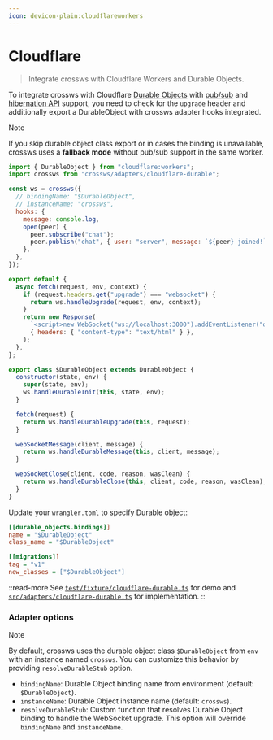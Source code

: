```yaml
---
icon: devicon-plain:cloudflareworkers
---
```


# Cloudflare

> Integrate crossws with Cloudflare Workers and Durable Objects.

To integrate crossws with Cloudflare [Durable Objects](https://developers.cloudflare.com/durable-objects/api/websockets/) with [pub/sub](/guide/pubsub) and [hibernation API](https://developers.cloudflare.com/durable-objects/best-practices/websockets/#websocket-hibernation-api) support, you need to check for the `upgrade` header and additionally export a DurableObject with crossws adapter hooks integrated.

> [!NOTE]
> If you skip durable object class export or in cases the binding is unavailable, crossws uses a **fallback mode** without pub/sub support in the same worker.

```js
import { DurableObject } from "cloudflare:workers";
import crossws from "crossws/adapters/cloudflare-durable";

const ws = crossws({
  // bindingName: "$DurableObject",
  // instanceName: "crossws",
  hooks: {
    message: console.log,
    open(peer) {
      peer.subscribe("chat");
      peer.publish("chat", { user: "server", message: `${peer} joined!` });
    },
  },
});

export default {
  async fetch(request, env, context) {
    if (request.headers.get("upgrade") === "websocket") {
      return ws.handleUpgrade(request, env, context);
    }
    return new Response(
      `<script>new WebSocket("ws://localhost:3000").addEventListener("open", (e) => e.target.send("Hello from client!"));</script>`,
      { headers: { "content-type": "text/html" } },
    );
  },
};

export class $DurableObject extends DurableObject {
  constructor(state, env) {
    super(state, env);
    ws.handleDurableInit(this, state, env);
  }

  fetch(request) {
    return ws.handleDurableUpgrade(this, request);
  }

  webSocketMessage(client, message) {
    return ws.handleDurableMessage(this, client, message);
  }

  webSocketClose(client, code, reason, wasClean) {
    return ws.handleDurableClose(this, client, code, reason, wasClean);
  }
}
```

Update your `wrangler.toml` to specify Durable object:

```ini
[[durable_objects.bindings]]
name = "$DurableObject"
class_name = "$DurableObject"

[[migrations]]
tag = "v1"
new_classes = ["$DurableObject"]
```

::read-more
See [`test/fixture/cloudflare-durable.ts`](https://github.com/h3js/crossws/blob/main/test/fixture/cloudflare-durable.ts) for demo and [`src/adapters/cloudflare-durable.ts`](https://github.com/h3js/crossws/blob/main/src/adapters/cloudflare-durable.ts) for implementation.
::

### Adapter options

> [!NOTE]
> By default, crossws uses the durable object class `$DurableObject` from `env` with an instance named `crossws`.
> You can customize this behavior by providing `resolveDurableStub` option.

- `bindingName`: Durable Object binding name from environment (default: `$DurableObject`).
- `instanceName`: Durable Object instance name (default: `crossws`).
- `resolveDurableStub`: Custom function that resolves Durable Object binding to handle the WebSocket upgrade. This option will override `bindingName` and `instanceName`.
